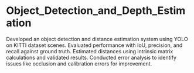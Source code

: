 # Object_Detection_and_Depth_Estimation
Developed an object detection and distance estimation system using YOLO on KITTI dataset scenes. Evaluated performance with IoU, precision, and recall against ground truth. Estimated distances using intrinsic matrix calculations and validated results. Conducted error analysis to identify issues like occlusion and calibration errors for improvement.
